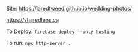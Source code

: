 Site: https://jaredtweed.github.io/wedding-photos/

https://sharedlens.ca

To Deploy:  `firebase deploy --only hosting`

To run: `npx http-server .`
<!-- 
To download: `aws s3 sync s3://the-wedding-share .`

To delete all the items on the server: `aws s3 rm s3://the-wedding-share --recursive`

Next task: Make thumbnails square so they have consistent quality.

## How to edit config

For all the following steps replace `the-wedding-share` with your bucket name.

### Step 1

Create an s3 bucket with the bucket policy below:
```
{
    "Version": "2012-10-17",
    "Statement": [
        {
            "Sid": "AllowPublicRead",
            "Effect": "Allow",
            "Principal": "*",
            "Action": "s3:GetObject",
            "Resource": "arn:aws:s3:::the-wedding-share/*"
        }
    ]
}
```

and the CORS below:

```
[
    {
        "AllowedHeaders": [
            "*"
        ],
        "AllowedMethods": [
            "GET",
            "PUT",
            "POST",
            "DELETE",
            "HEAD"
        ],
        "AllowedOrigins": [
            "*",
            "null"
        ],
        "ExposeHeaders": [
            "ETag",
            "x-amz-request-id",
            "x-amz-meta-description",
            "x-amz-meta-otherkey"
        ],
        "MaxAgeSeconds": 1800
    }
]
```

### Step 2

Create a role with the inline policy below.
```
{
	"Version": "2012-10-17",
	"Statement": [
		{
			"Effect": "Allow",
			"Action": "s3:ListBucket",
			"Resource": "arn:aws:s3:::the-wedding-share"
		},
		{
			"Effect": "Allow",
			"Action": [
				"s3:GetObject",
				"s3:PutObject",
				"s3:DeleteObject"
			],
			"Resource": "arn:aws:s3:::the-wedding-share/*"
		}
	]
}
```

### Step 3

Make an 'Cognito' identity pool with guest access attached to the above role. -->

